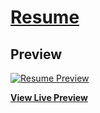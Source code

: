 # [Resume](https://mjavedali.github.io/profile/)

## Preview

[![Resume Preview](https://mjavedali.github.io/profile/img/resume.PNG)](https://mjavedali.github.io/profile)

**[View Live Preview](https://mjavedali.github.io/profile)**
